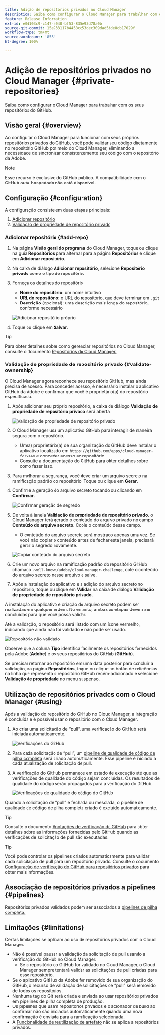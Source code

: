 ```yaml
---
title: Adição de repositórios privados no Cloud Manager
description: Saiba como configurar o Cloud Manager para trabalhar com os seus repositórios do GitHub.
feature: Release Information
exl-id: e0d103c9-c147-4040-bf53-835e93d78a0b
source-git-commit: 15e733117b4458cc53dec309dad5bde8cb17029f
workflow-type: tm+mt
source-wordcount: '855'
ht-degree: 100%

---
```



# Adição de repositórios privados no Cloud Manager {#private-repositories}

Saiba como configurar o Cloud Manager para trabalhar com os seus repositórios do GitHub.

## Visão geral {#overview}

Ao configurar o Cloud Manager para funcionar com seus próprios repositórios privados do GitHub, você pode validar seu código diretamente no repositório GitHub por meio do Cloud Manager, eliminando a necessidade de sincronizar consistentemente seu código com o repositório da Adobe.

>[!NOTE]
>
>Esse recurso é exclusivo do GitHub público. A compatibilidade com o GitHub auto-hospedado não está disponível.

## Configuração {#configuration}

A configuração consiste em duas etapas principais:

1. [Adicionar repositório](#add-repo)
1. [Validação de propriedade de repositório privado](#validate-ownership)

### Adicionar repositório {#add-repo}

1. Na página **Visão geral do programa** do Cloud Manager, toque ou clique na guia **Repositórios** para alternar para a página **Repositórios** e clique em **Adicionar repositório**.

1. Na caixa de diálogo **Adicionar repositório**, selecione **Repositório privado** como o tipo de repositório.

1. Forneça os detalhes do repositório

   * **Nome do repositório**: um nome intuitivo
   * **URL do repositório**: o URL do repositório, que deve terminar em `.git`
   * **Descrição** (opcional): uma descrição mais longa do repositório, conforme necessário

   ![Adicionar repositório próprio](/help/assets/repositories/add-own-github.png)

1. Toque ou clique em **Salvar**.

>[!TIP]
>
>Para obter detalhes sobre como gerenciar repositórios no Cloud Manager, consulte o documento [Repositórios do Cloud Manager.](/help/managing-code/managing-repositories.md)

### Validação de propriedade de repositório privado {#validate-ownership}

O Cloud Manager agora reconhece seu repositório GitHub, mas ainda precisa de acesso. Para conceder acesso, é necessário instalar o aplicativo GitHub da Adobe e confirmar que você é proprietário(a) do repositório especificado.

1. Após adicionar seu próprio repositório, a caixa de diálogo **Validação de propriedade de repositório privado** será aberta.

   ![Validação de propriedade de repositório privado](/help/assets/repositories/private-repo-validate.png)

1. O Cloud Manager usa um aplicativo GitHub para interagir de maneira segura com o repositório.
   * Um(a) proprietário(a) de sua organização do GitHub deve instalar o aplicativo localizado em `https://github.com/apps/cloud-manager-for-aem` e conceder acesso ao repositório.
   * Consulte a documentação do GitHub para obter detalhes sobre como fazer isso.

1. Para melhorar a segurança, você deve criar um arquivo secreto na ramificação padrão do repositório. Toque ou clique em **Gerar**.

1. Confirme a geração do arquivo secreto tocando ou clicando em **Confirmar**.

   ![Confirmar geração de segredo](/help/assets/repositories/confirm-generation.png)

1. De volta à janela **Validação de propriedade de repositório privado**, o Cloud Manager terá gerado o conteúdo do arquivo privado no campo **Conteúdo do arquivo secreto**. Copie o conteúdo desse campo.

   * O conteúdo do arquivo secreto será mostrado apenas uma vez. Se você não copiar o conteúdo antes de fechar esta janela, precisará gerar o segredo novamente.

   ![Copiar conteúdo do arquivo secreto](/help/assets/repositories/new-secret.png)

1. Crie um novo arquivo na ramificação padrão do repositório GitHub chamado `.well-known/adobe/cloud-manager-challenge`, cole o conteúdo do arquivo secreto nesse arquivo e salve.

1. Após a instalação do aplicativo e a adição do arquivo secreto no repositório, toque ou clique em **Validar** na caixa de diálogo **Validação de propriedade de repositório privado**.

A instalação do aplicativo e criação do arquivo secreto podem ser realizadas em qualquer ordem. No entanto, ambas as etapas devem ser concluídas para que você possa validar.

Até a validação, o repositório será listado com um ícone vermelho, indicando que ainda não foi validado e não pode ser usado.

![Repositório não validado](/help/assets/repositories/unvalidated-repo.png)

Observe que a coluna **Tipo** identifica facilmente os repositórios fornecidos pela Adobe (**Adobe**) e os seus repositórios do GitHub (**GitHub**).

Se precisar retornar ao repositório em uma data posterior para concluir a validação, na página **Repositórios**, toque ou clique no botão de reticências na linha que representa o repositório GitHub recém-adicionado e selecione **Validação de propriedade** no menu suspenso.

## Utilização de repositórios privados com o Cloud Manager {#using}

Após a validação do repositório do GitHub no Cloud Manager, a integração é concluída e é possível usar o repositório com o Cloud Manager.

1. Ao criar uma solicitação de “pull”, uma verificação do GitHub será iniciada automaticamente.

   ![Verificações do GitHub](/help/assets/repositories/github-checks.png)

1. Para cada solicitação de “pull”, um [pipeline de qualidade de código de pilha completa](/help/using/managing-pipelines.md) será criado automaticamente. Esse pipeline é iniciado a cada atualização de solicitação de pull.

1. A verificação do GitHub permanece em estado de execução até que as verificações de qualidade do código sejam concluídas. Os resultados de qualidade do código serão propagados para a verificação do GitHub.

   ![Verificações de qualidade do código do GitHub](/help/assets/repositories/github-code-quality.png)

Quando a solicitação de “pull” é fechada ou mesclada, o pipeline de qualidade de código de pilha completa criado é excluído automaticamente.

>[!TIP]
>
>Consulte o documento [Anotações de verificação do GitHub](github-annotations.md) para obter detalhes sobre as informações fornecidas pelo GitHub quando as verificações de solicitação de pull são executadas.

>[!TIP]
>
>Você pode controlar os pipelines criados automaticamente para validar cada solicitação de pull para um repositório privado. Consulte o documento [Configuração de verificação do GitHub para repositórios privados](github-check-config.md) para obter mais informações.

## Associação de repositórios privados a pipelines {#pipelines}

Repositórios privados validados podem ser associados a [pipelines de pilha completa.](/help/overview/ci-cd-pipelines.md)

## Limitações {#limitations}

Certas limitações se aplicam ao uso de repositórios privados com o Cloud Manager.

* Não é possível pausar a validação da solicitação de pull usando a verificação do GitHub no Cloud Manager.
   * Se o repositório do GitHub for validado no Cloud Manager, o Cloud Manager sempre tentará validar as solicitações de pull criadas para esse repositório.
* Se o aplicativo GitHub da Adobe for removido de sua organização do GitHub, o recurso de validação de solicitações de “pull” será removido de todos os repositórios.
* Nenhuma tag do Git será criada e enviada ao usar repositórios privados em pipelines de pilha completa de produção.
* Os pipelines que usam repositórios privados e o acionador de build ao confirmar não são iniciados automaticamente quando uma nova confirmação é enviada para a ramificação selecionada.
* A [Funcionalidade de reutilização de artefato](/help/getting-started/project-setup.md#build-artifact-reuse) não se aplica a repositórios privados.

